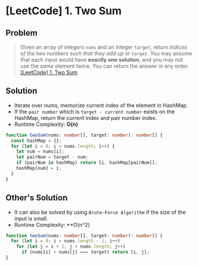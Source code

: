 # [LeetCode] 1. Two Sum

## Problem

> Given an array of integers `nums` and an integer `target`, return _indices of the two numbers such that they add up to `target`_.
> You may assume that each input would have **exactly one solution**, and you may not use the _same_ element twice.
> You can return the answer in any order.
> [[LeetCode] 1. Two Sum](https://leetcode.com/problems/two-sum/?envType=study-plan&id=data-structure-i)

## Solution

- Iterate over nums, memorize current index of the element in HashMap.
- If the `pair number` which is `target - current number` exists on the HashMap, return the current index and pair number index.
- Runtime Complexity: **O(n)**

```typescript
function twoSum(nums: number[], target: number): number[] {
  const hashMap = {};
  for (let i = 0; i < nums.length; i++) {
    let num = nums[i];
    let pairNum = target - num;
    if (pairNum in hashMap) return [i, hashMap[pairNum]];
    hashMap[num] = i;
  }
}
```

## Other's Solution

- It can also be solved by using `Brute-Force Algorithm` if the size of the input is small.
- Runtime Complexity: \*\*O(n^2)

```typescript
function twoSum(nums: number[], target: number): number[] {
  for (let i = 0; i < nums.length - 1; i++)
    for (let j = i + 1; j < nums.length; j++)
      if (nums[i] + nums[j] === target) return [i, j];
}
```
